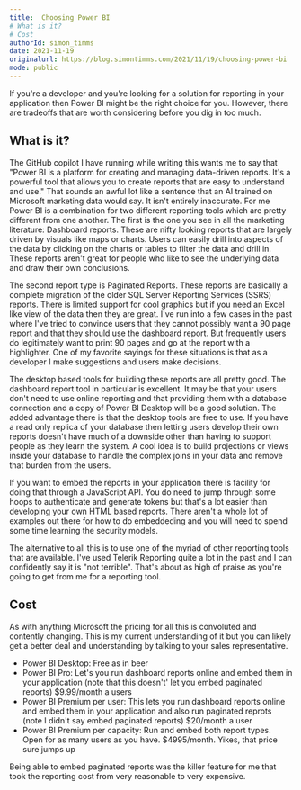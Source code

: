 ```yaml
---
title:  Choosing Power BI
# What is it? 
# Cost 
authorId: simon_timms
date: 2021-11-19
originalurl: https://blog.simontimms.com/2021/11/19/choosing-power-bi
mode: public
---
```




If you're a developer and you're looking for a solution for reporting in your application then Power BI might be the right choice for you. However, there are tradeoffs that are worth considering before you dig in too much. 

## What is it? 

The GitHub copilot I have running while writing this wants me to say that "Power BI is a platform for creating and managing data-driven reports. It's a powerful tool that allows you to create reports that are easy to understand and use." That sounds an awful lot like a sentence that an AI trained on Microsoft marketing data would say. It isn't entirely inaccurate. For me Power BI is a combination for two different reporting tools which are pretty different from one another. The first is the one you see in all the marketing literature: Dashboard reports. These are nifty looking reports that are largely driven by visuals like maps or charts. Users can easily drill into aspects of the data by clicking on the charts or tables to filter the data and drill in. These reports aren't great for people who like to see the underlying data and draw their own conclusions. 

The second report type is Paginated Reports. These reports are basically a complete migration of the older SQL Server Reporting Services (SSRS) reports. There is limited support for cool graphics but if you need an Excel like view of the data then they are great. I've run into a few cases in the past where I've tried to convince users that they cannot possibly want a 90 page report and that they should use the dashboard report. But frequently users do legitimately want to print 90 pages and go at the report with a highlighter. One of my favorite sayings for these situations is that as a developer I make suggestions and users make decisions.

The desktop based tools for building these reports are all pretty good. The dashboard report tool in particular is excellent. It may be that your users don't need to use online reporting and that providing them with a database connection and a copy of Power BI Desktop will be a good solution. The added advantage there is that the desktop tools are free to use. If you have a read only replica of your database then letting users develop their own reports doesn't have much of a downside other than having to support people as they learn the system. A cool idea is to build projections or views inside your database to handle the complex joins in your data and remove that burden from the users.

If you want to embed the reports in your application there is facility for doing that through a JavaScript API. You do need to jump through some hoops to authenticate and generate tokens but that's a lot easier than developing your own HTML based reports. There aren't a whole lot of examples out there for how to do embeddeding and you will need to spend some time learning the security models. 

The alternative to all this is to use one of the myriad of other reporting tools that are available. I've used Telerik Reporting quite a lot in the past and I can confidently say it is "not terrible". That's about as high of praise as you're going to get from me for a reporting tool. 

## Cost 

As with anything Microsoft the pricing for all this is convoluted and contently changing. This is my current understanding of it but  you can likely get a better deal and understanding by talking to your sales representative. 

* Power BI Desktop: Free as in beer
* Power BI Pro: Let's you run dashboard reports online and embed them in your application (note that this doesn't' let you embed paginated reports) $9.99/month a users
* Power BI Premium per user: This lets you run dashboard reports online and embed them in your application and also run paginated reprots (note I didn't say embed paginated reports) $20/month a user
* Power BI Premium per capacity: Run and embed both report types. Open for as many users as you have. $4995/month. Yikes, that price sure jumps up

Being able to embed paginated reports was the killer feature for me that took the reporting cost from very reasonable to very expensive. 
